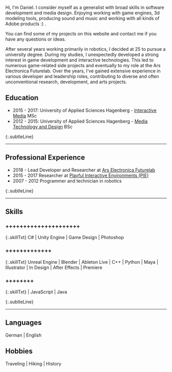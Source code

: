 Hi, I'm Daniel. I consider myself as a generalist with broad skills in software development and media design. Enjoying working with game engines, 3d modeling tools, producing sound and music and working with all kinds of Adobe products :) .

You can find some of my projects on this website and contact me if you have any questions or ideas.

After several years working primarily in robotics, I decided at 25 to pursue a university degree. During my studies, I unexpectedly developed a strong interest in game development and interactive technologies. This led to numerous game-related side projects and eventually to my role at the Ars Electronica Futurelab. Over the years, I’ve gained extensive experience in various developer and leadership roles, contributing to diverse and often unconventional research, development, and arts projects.

## Education
* 2015 - 2017: University of Applied Sciences Hagenberg - [Interactive Media](https://www.fh-ooe.at/en/hagenberg-campus/studiengaenge/master/interactive-media/) MSc
* 2012 - 2015: University of Applied Sciences Hagenberg - [Media Technology and Design](https://www.fh-ooe.at/en/hagenberg-campus/studiengaenge/bachelor/media-technology-and-design/) BSc


{:.subtleLine}
___
## Professional Experience
* 2018 -      Lead Developer and Researcher at [Ars Electronica Futurelab](https://ars.electronica.art/futurelab/de/rammer-daniel/)
* 2015 - 2017 Researcher at [Playful Interactive Environments (PIE)](https://pie.fh-hagenberg.at/)
* 2007 - 2012 Programmer and technician in robotics


{:.subtleLine}
___
## Skills ##

### +++++++++++++++++++++

{:.skillTxt}
C# \| Unity Engine \| Game Design \| Photoshop

### +++++++++++++

{:.skillTxt}
Unreal Engine \| Blender \| Ableton Live \| C++ \| Python \| Maya \| Illustrator \| In Design \| After Effects \| Premiere

### ++++++++

{:.skillTxt}
\| JavaScript \| Java 

{:.subtleLine}
___ 
## Languages
German | English

## Hobbies
Traveling | Hiking | History